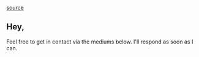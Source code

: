 [source](https://github.com/dickpepperfield/make_fake_article/blob/main/docs/contact-us.md)

## Hey,
Feel free to get in contact via the mediums below.
I'll respond as soon as I can.

<!-- wp:social-links {"size":"has-normal-icon-size","className":"is-style-default"} -->
<ul class="wp-block-social-links has-normal-icon-size is-style-default"><!-- wp:social-link {"url":"https://www.facebook.com/realfakenews.space","service":"facebook"} /-->

<!-- wp:social-link {"url":"mailto:info@realfakenews.space","service":"mail"} /-->

<!-- wp:social-link {"url":"https://realfakenews.space/feed","service":"feed"} /--></ul>
<!-- /wp:social-links -->

<!-- wp:jetpack/contact-form {"subject":"[REAL FAKE NEWS] Contact us","to":"info@realfakenews.space"} -->
<div class="wp-block-jetpack-contact-form"><!-- wp:jetpack/field-email {"required":true} /-->

<!-- wp:jetpack/field-name {"required":true} /-->

<!-- wp:jetpack/field-textarea /-->

<!-- wp:jetpack/button {"element":"button","text":"\u003cstrong\u003eSUBMIT\u003c/strong\u003e","className":"is-style-fill"} /--></div>
<!-- /wp:jetpack/contact-form -->

<!-- wp:paragraph -->
<p></p>
<!-- /wp:paragraph -->

